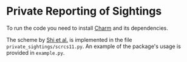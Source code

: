 Private Reporting of Sightings
==============================
To run the code you need to install [Charm](http://charm-crypto.com/) and its dependencies.

The scheme by [Shi et al.](http://www.internetsociety.org/doc/privacy-preserving-aggregation-time-series-data-paper) is implemented in the file `private_sightings/scrcs11.py`.
An example of the package's usage is provided in `example.py`.
